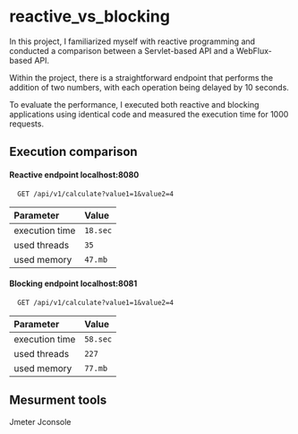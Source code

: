
# reactive_vs_blocking


In this project, I familiarized myself with reactive programming and conducted a comparison between a Servlet-based API and a WebFlux-based API.

Within the project, there is a straightforward endpoint that performs the addition of two numbers, with each operation being delayed by 10 seconds.

To evaluate the performance, I executed both reactive and blocking applications using identical code and measured the execution time for 1000 requests.



## Execution comparison

#### Reactive endpoint localhost:8080

```http
  GET /api/v1/calculate?value1=1&value2=4
```

| Parameter | Value     |              
| :-------- | :------- |
| execution time | `18.sec` |
| used threads | `35` |
| used memory | `47.mb` |


#### Blocking endpoint localhost:8081

```http
  GET /api/v1/calculate?value1=1&value2=4
```

| Parameter | Value     |              
| :-------- | :------- |
| execution time | `58.sec` |
| used threads | `227` |
| used memory | `77.mb` |


## Mesurment tools

Jmeter
Jconsole

